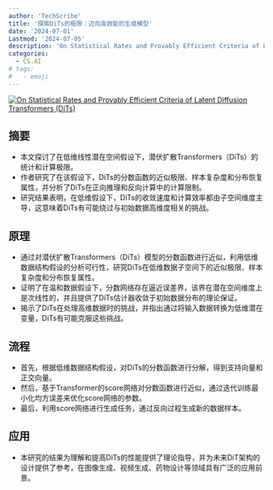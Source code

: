 ```yaml
---
author: 'TechScribe'
title: '探索DiTs的极限：迈向高效能的生成模型'
date: '2024-07-01'
Lastmod: '2024-07-05'
description: 'On Statistical Rates and Provably Efficient Criteria of Latent Diffusion Transformers (DiTs)'
categories:
  - CS.AI
# tags:
#   - emoji
---
```


[![On Statistical Rates and Provably Efficient Criteria of Latent Diffusion Transformers (DiTs)](https://arxiv-research-1301205113.cos.ap-guangzhou.myqcloud.com/images/2407.01079v1.pdf_0.jpg)](https://arxiv.org/abs/2407.01079v1)

## 摘要

- 本文探讨了在低维线性潜在空间假设下，潜伏扩散Transformers（DiTs）的统计和计算极限。
- 作者研究了在该假设下，DiTs的分数函数的近似极限、样本复杂度和分布恢复属性，并分析了DiTs在正向推理和反向计算中的计算限制。
- 研究结果表明，在低维假设下，DiTs的收敛速度和计算效率都由子空间维度主导，这意味着DiTs有可能绕过与初始数据高维度相关的挑战。<!--more-->

## 原理

- 通过对潜伏扩散Transformers（DiTs）模型的分数函数进行近似，利用低维数据结构假设的分析可行性，研究DiTs在低维数据子空间下的近似极限、样本复杂度和分布恢复属性。
- 证明了在温和数据假设下，分数网络存在逼近误差界，该界在潜在空间维度上是次线性的，并且提供了DiTs估计器收敛于初始数据分布的理论保证。
- 揭示了DiTs在处理高维数据时的挑战，并指出通过将输入数据转换为低维潜在变量，DiTs有可能克服这些挑战。

## 流程

- 首先，根据低维数据结构假设，对DiTs的分数函数进行分解，得到支持向量和正交向量。
- 然后，基于Transformer的score网络对分数函数进行近似，通过迭代训练最小化均方误差来优化score网络的参数。
- 最后，利用score网络进行生成任务，通过反向过程生成新的数据样本。

## 应用

- 本研究的结果为理解和提高DiTs的性能提供了理论指导，并为未来DiT架构的设计提供了参考，在图像生成、视频生成、药物设计等领域具有广泛的应用前景。
